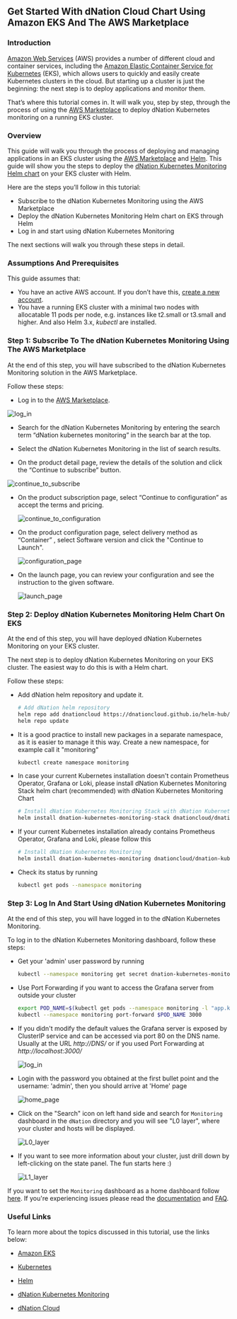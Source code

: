 ## Get Started With dNation Cloud Chart Using Amazon EKS And The AWS Marketplace



### Introduction

[Amazon Web Services](https://aws.amazon.com/) (AWS) provides a number of different cloud and container services, including the [Amazon Elastic Container Service for Kubernetes](https://aws.amazon.com/eks/) (EKS), which allows users to quickly and easily create Kubernetes clusters in the cloud. But starting up a cluster is just the beginning: the next step is to deploy applications and monitor them.

That’s where this tutorial comes in. It will walk you, step by step, through the process of using the [AWS Marketplace](https://aws.amazon.com/marketplace) to deploy dNation Kubernetes monitoring on a running EKS cluster.



### Overview

This guide will walk you through the process of deploying and managing applications in an EKS cluster using the [AWS Marketplace](https://aws.amazon.com/marketplace) and [Helm](https://helm.sh/). This guide will show you the steps to deploy the [dNation Kubernetes Monitoring Helm chart](https://github.com/dNationCloud/kubernetes-monitoring) on your EKS cluster with Helm.

Here are the steps you’ll follow in this tutorial:

- Subscribe to the dNation Kubernetes Monitoring using the AWS Marketplace
- Deploy the dNation Kubernetes Monitoring Helm chart on EKS through Helm
- Log in and start using dNation Kubernetes Monitoring

The next sections will walk you through these steps in detail.



### Assumptions And Prerequisites

This guide assumes that:

- You have an active AWS account. If you don’t have this, [create a new account](https://aws.amazon.com/).
- You have a running EKS cluster with a minimal two nodes with allocatable 11 pods per node, e.g. instances like t2.small or t3.small and higher. And also Helm 3.x, *kubectl* are installed.



### Step 1: Subscribe To The dNation Kubernetes Monitoring Using The AWS Marketplace

At the end of this step, you will have subscribed to the dNation Kubernetes Monitoring  solution in the AWS Marketplace.

Follow these steps:

- Log in to the [AWS Marketplace](https://aws.amazon.com/marketplace).

![log_in](images/aws_log_in.png)

- Search for the dNation Kubernetes Monitoring by entering the search term “dNation kubernetes monitoring” in the search bar at the top.

  

- Select the dNation Kubernetes Monitoring in the list of search results.

  

- On the product detail page, review the details of the solution and click the “Continue to subscribe” button.

![continue_to_subscribe](images/continue_to_subscribe.png)



- On the product subscription page, select “Continue to configuration” as accept the terms and pricing.

  ![continue_to_configuration](images/continue_to_conf.png)

  

- On the product configuration page, select delivery method as “Container” , select Software version and click the "Continue to Launch".

  ![configuration_page](images/conf_page.png)

  

- On the launch page, you can review your configuration and see the instruction to the given software.

  ![launch_page](images/launch.png)



### Step 2: Deploy dNation Kubernetes Monitoring Helm Chart On EKS

At the end of this step, you will have deployed dNation Kubernetes Monitoring  on your EKS cluster.

The next step is to deploy dNation Kubernetes Monitoring on your EKS cluster. The easiest way to do this is with a Helm chart.



Follow these steps:

- Add dNation helm repository and update it.

  ``` bash
  # Add dNation helm repository
  helm repo add dnationcloud https://dnationcloud.github.io/helm-hub/
  helm repo update
  ```

  

- It is a good practice to install new packages in a separate namespace, as it is easier to manage it this way. Create a new namespace, for example call it "monitoring"

  ```bash
  kubectl create namespace monitoring
  ```

  

- In case your current Kubernetes installation doesn't contain Prometheus Operator, Grafana or Loki, please install dNation Kubernetes Monitoring Stack helm chart (recommended) with dNation Kubernetes Monitoring Chart

  ```bash
  # Install dNation Kubernetes Monitoring Stack with dNation Kubernetes Monitoring chart
  helm install dnation-kubernetes-monitoring-stack dnationcloud/dnation-kubernetes-monitoring-stack --namespace monitoring
  ```

  

- If your current Kubernetes installation already contains Prometheus Operator, Grafana and Loki, please follow this

  ```bash
  # Install dNation Kubernetes Monitoring
  helm install dnation-kubernetes-monitoring dnationcloud/dnation-kubernetes-monitoring --namespace monitoring
  ```
  
  
  
- Check its status by running

  ```bash
  kubectl get pods --namespace monitoring 
  ```



### Step 3: Log In And Start Using dNation Kubernetes Monitoring

At the end of this step, you will have logged in to the dNation Kubernetes Monitoring.



To log in to the dNation Kubernetes Monitoring dashboard, follow these steps:

- Get your 'admin' user password by running

  ```bash
  kubectl --namespace monitoring get secret dnation-kubernetes-monitoring-stack-grafana -o jsonpath="{.data.admin-password}" | base64 --decode ; echo
  ```

  

- Use Port Forwarding if you want to access the Grafana server from outside your cluster

  ```bash
  export POD_NAME=$(kubectl get pods --namespace monitoring -l "app.kubernetes.io/name=grafana,app.kubernetes.io/instance=dnation-kubernetes-monitoring-stack" -o jsonpath="{.items[0].metadata.name}")
  kubectl --namespace monitoring port-forward $POD_NAME 3000
  ```

  

- If you didn't modify the default values the Grafana server is exposed by ClusterIP service and can be accessed via port 80 on the DNS name. Usually at the URL *http://DNS/* or if you used Port Forwarding at *http://localhost:3000/*

  ![log_in](images/log_in.png)

  

- Login with the password you obtained at the first bullet point and the username: 'admin', then you should arrive at 'Home' page

  ![home_page](images/home.png)

  

- Click on the "Search" icon on left hand side and search for `Monitoring` dashboard in the `dNation` directory and you will see "L0 layer", where your cluster and hosts will be displayed. 

  ![L0_layer](images/l0.png)

  

- If you want to see more information about your cluster, just drill down by left-clicking on the state panel. The fun starts here :)

  ![L1_layer](images/l1_k8s.png)



If you want to set the `Monitoring` dashboard as a home dashboard follow [here](https://grafana.com/docs/grafana/latest/administration/change-home-dashboard/#set-the-default-dashboard-through-preferences). If you're experiencing issues please read the [documentation](https://dnationcloud.github.io/kubernetes-monitoring/docs/documentation) and [FAQ](https://dnationcloud.github.io/kubernetes-monitoring/helpers/FAQ/).



### Useful Links

To learn more about the topics discussed in this tutorial, use the links below:

- [Amazon EKS](https://aws.amazon.com/eks/)

- [Kubernetes](https://kubernetes.io/)

- [Helm](https://helm.sh/)

- [dNation Kubernetes Monitoring](https://github.com/dNationCloud/kubernetes-monitoring)

- [dNation Cloud](https://dnation.cloud/)